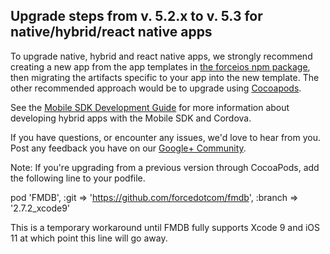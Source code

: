 ## Upgrade steps from v. 5.2.x to v. 5.3 for native/hybrid/react native apps

To upgrade native, hybrid and react native apps, we strongly recommend creating a new app from the app templates in [the forceios npm package](https://npmjs.org/package/forceios), then migrating the artifacts specific to your app into the new template. The other recommended approach would be to upgrade using [Cocoapods](https://github.com/forcedotcom/SalesforceMobileSDK-iOS-Specs).

See the [Mobile SDK Development Guide](https://github.com/forcedotcom/SalesforceMobileSDK-Shared/blob/master/doc/mobile_sdk.pdf?raw=true) for more information about developing hybrid apps with the Mobile SDK and Cordova.

If you have questions, or encounter any issues, we'd love to hear from you. Post any feedback you have on our [Google+ Community](https://plus.google.com/communities/114225252149514546445).

Note: If you're upgrading from a previous version through CocoaPods, add the following line to your podfile.

pod 'FMDB', :git => 'https://github.com/forcedotcom/fmdb', :branch => '2.7.2_xcode9'

This is a temporary workaround until FMDB fully supports Xcode 9 and iOS 11 at which point this line will go away.
